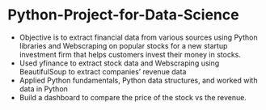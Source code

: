 # Python-Project-for-Data-Science

* Objective is to extract financial data from various sources using Python libraries and Webscraping on popular stocks for a new startup investment firm that helps         customers invest their money in stocks.
* Used yfinance to extract stock data and Webscraping using BeautifulSoup to extract companies’ revenue data
* Applied Python fundamentals, Python data structures, and worked with data in Python
* Build a dashboard to compare the price of the stock vs the revenue.
